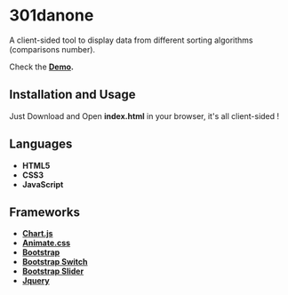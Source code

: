 301danone
===================


A client-sided tool to display data from different sorting algorithms (comparisons number).

Check the **[Demo](https://krakcen.github.io/301danone/index.html).**


Installation and Usage
-------------

Just Download and Open **index.html** in your browser, it's all client-sided !


Languages
-------------

- **HTML5**
- **CSS3**
- **JavaScript**

Frameworks
-------------

- **[Chart.js](http://www.chartjs.org/)**
- **[Animate.css](https://daneden.github.io/animate.css/)**
- **[Bootstrap](http://getbootstrap.com/)**
- **[Bootstrap Switch](http://www.bootstrap-switch.org/)**
- **[Bootstrap Slider](http://seiyria.com/bootstrap-slider/)**
- **[Jquery](https://jquery.com/)**
